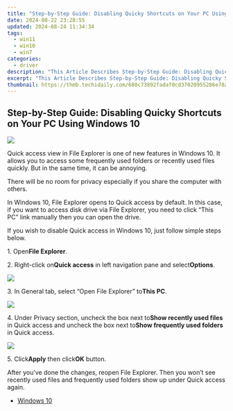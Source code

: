 ```yaml
---
title: "Step-by-Step Guide: Disabling Quicky Shortcuts on Your PC Using Windows 10"
date: 2024-08-22 23:28:55
updated: 2024-08-24 11:34:34
tags:
  - win11
  - win10
  - win7
categories:
  - driver
description: "This Article Describes Step-by-Step Guide: Disabling Quicky Shortcuts on Your PC Using Windows 10"
excerpt: "This Article Describes Step-by-Step Guide: Disabling Quicky Shortcuts on Your PC Using Windows 10"
thumbnail: https://thmb.techidaily.com/680c73892fadaf0cd37020955286e78a6c2698cf86437727fe7a9aa1c7291d00.jpg
---
```


## Step-by-Step Guide: Disabling Quicky Shortcuts on Your PC Using Windows 10

![](https://images.drivereasy.com/wp-content/uploads/2017/01/img_5885c85ede37f.jpg)   
  
Quick access view in File Explorer is one of new features in Windows 10\. It allows you to access some frequently used folders or recently used files quickly. But in the same time, it can be annoying.   
  
There will be no room for privacy especially if you share the computer with others.  
  
In Windows 10, File Explorer opens to Quick access by default. In this case, if you want to access disk drive via File Explorer, you need to click “This PC” link manually then you can open the drive.  
  
If you wish to disable Quick access in Windows 10, just follow simple steps below.  
  
1\. Open**File Explorer**.  
  
2\. Right-click on**Quick access** in left navigation pane and select**Options**.  
  
![](https://images.drivereasy.com/wp-content/uploads/2017/01/img_5885cad2751dc.jpg)   
  
3\. In General tab, select “Open File Explorer” to**This PC**.   

 ![](https://images.drivereasy.com/wp-content/uploads/2017/01/img_5885cbabac347.jpg)   
  
 4\. Under Privacy section, uncheck the box next to**Show recently used files** in Quick access and uncheck the box next to**Show frequently used folders** in Quick access.  
  
![](https://images.drivereasy.com/wp-content/uploads/2017/01/img_5885cc1159d2f.jpg)   
  
 5\. Click**Apply** then click**OK** button.

 After you’ve done the changes, reopen File Explorer. Then you won’t see recently used files and frequently used folders show up under Quick access again.

* [Windows 10](https://tools.techidaily.com/drivereasy/download/)

<ins class="adsbygoogle"
     style="display:block"
     data-ad-format="autorelaxed"
     data-ad-client="ca-pub-7571918770474297"
     data-ad-slot="1223367746"></ins>



<ins class="adsbygoogle"
     style="display:block"
     data-ad-client="ca-pub-7571918770474297"
     data-ad-slot="8358498916"
     data-ad-format="auto"
     data-full-width-responsive="true"></ins>
